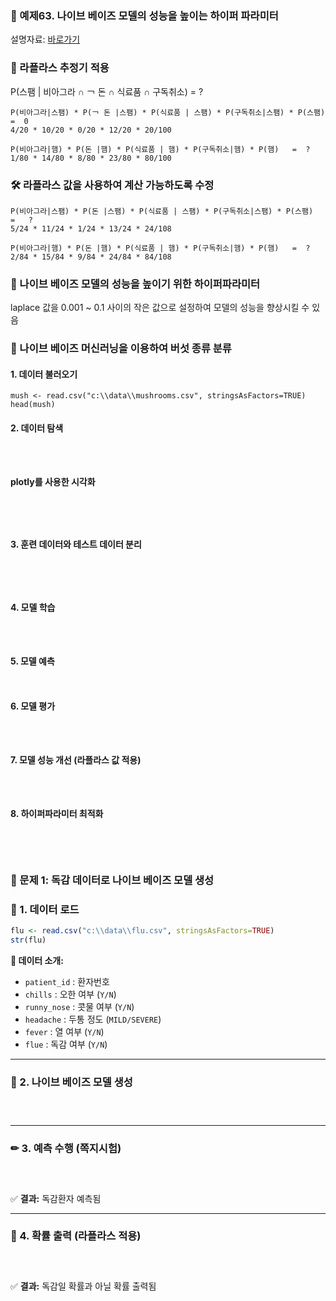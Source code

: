 
### 🎯 예제63. 나이브 베이즈 모델의 성능을 높이는 하이퍼 파라미터

설명자료:   [바로가기](https://cafe.daum.net/oracleoracle/Sotv/553)   


### 📌 라플라스 추정기 적용
P(스팸 |  비아그라  ∩ ￢ 돈   ∩  식료품 ∩  구독취소) = ?

```{r}
P(비아그라|스팸) * P(￢ 돈 |스팸) * P(식료품 | 스팸) * P(구독취소|스팸) * P(스팸)   =  0  
4/20 * 10/20 * 0/20 * 12/20 * 20/100

P(비아그라|햄) * P(돈 |햄) * P(식료품 | 햄) * P(구독취소|햄) * P(햄)   =  ?
1/80 * 14/80 * 8/80 * 23/80 * 80/100
```

### 🛠 라플라스 값을 사용하여 계산 가능하도록 수정
```{r}
P(비아그라|스팸) * P(돈 |스팸) * P(식료품 | 스팸) * P(구독취소|스팸) * P(스팸)   =   ? 
5/24 * 11/24 * 1/24 * 13/24 * 24/108

P(비아그라|햄) * P(돈 |햄) * P(식료품 | 햄) * P(구독취소|햄) * P(햄)   =  ?
2/84 * 15/84 * 9/84 * 24/84 * 84/108
```

### 📌 나이브 베이즈 모델의 성능을 높이기 위한 하이퍼파라미터
laplace 값을 0.001 ~ 0.1 사이의 작은 값으로 설정하여 모델의 성능을 향상시킬 수 있음

### 🎯 나이브 베이즈 머신러닝을 이용하여 버섯 종류 분류

#### 1. 데이터 불러오기
```{r}
mush <- read.csv("c:\\data\\mushrooms.csv", stringsAsFactors=TRUE)
head(mush)
```

#### 2. 데이터 탐색
```{r}



```

#### plotly를 사용한 시각화
```{r}




```

#### 3. 훈련 데이터와 테스트 데이터 분리
```{r}




```

#### 4. 모델 학습
```{r}



```

#### 5. 모델 예측
```{r}


```

#### 6. 모델 평가
```{r}



```

#### 7. 모델 성능 개선 (라플라스 값 적용)
```{r}



```

#### 8. 하이퍼파라미터 최적화
```{r}




```

### 🎯 문제 1: 독감 데이터로 나이브 베이즈 모델 생성

### 📌 1. 데이터 로드
```r
flu <- read.csv("c:\\data\\flu.csv", stringsAsFactors=TRUE)
str(flu)
```

**📌 데이터 소개:**
- `patient_id` : 환자번호
- `chills` : 오한 여부 (`Y/N`)
- `runny_nose` : 콧물 여부 (`Y/N`)
- `headache` : 두통 정도 (`MILD/SEVERE`)
- `fever` : 열 여부 (`Y/N`)
- `flue` : 독감 여부 (`Y/N`)

---

### 📌 2. 나이브 베이즈 모델 생성
```r




```

---

### ✏ 3. 예측 수행 (쪽지시험)
```r




```
✅ **결과:** 독감환자 예측됨

---

### 📌 4. 확률 출력 (라플라스 적용)
```r




```

✅ **결과:** 독감일 확률과 아닐 확률 출력됨


